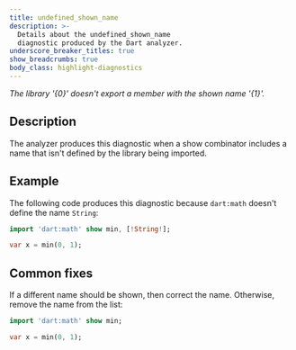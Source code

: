```yaml
---
title: undefined_shown_name
description: >-
  Details about the undefined_shown_name
  diagnostic produced by the Dart analyzer.
underscore_breaker_titles: true
show_breadcrumbs: true
body_class: highlight-diagnostics
---
```


_The library '{0}' doesn't export a member with the shown name '{1}'._

## Description

The analyzer produces this diagnostic when a show combinator includes a
name that isn't defined by the library being imported.

## Example

The following code produces this diagnostic because `dart:math` doesn't
define the name `String`:

```dart
import 'dart:math' show min, [!String!];

var x = min(0, 1);
```

## Common fixes

If a different name should be shown, then correct the name. Otherwise,
remove the name from the list:

```dart
import 'dart:math' show min;

var x = min(0, 1);
```

